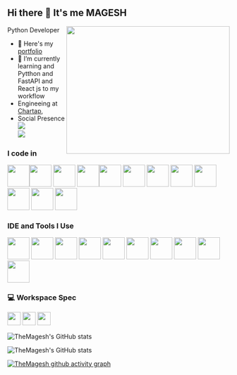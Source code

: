 
## Hi there 👋 It's me MAGESH

Python Developer
<img align="right" width="370" height="290" src="https://i.pinimg.com/originals/47/f0/34/47f0342cec72b800463bf003eac1257e.gif">
- 🔭 Here's my [portfolio](https://themagesh.in/)                                                 
- 🌱 I’m currently learning and Pytthon and FastAPI and React js to my workflow
- Engineeing at [Chartap](https://www.chartap.com/](https://www.chartap.com/)),
- Social Presence
<br /> [<img src="https://img.shields.io/badge/Twitter-1DA1F2?style=for-the-badge&logo=twitter&logoColor=white" />](https://x.com/ThemageshC) <br /> [<img src="https://img.shields.io/badge/LinkedIn-0077B5?style=for-the-badge&logo=linkedin&logoColor=white" />]() <br/> 

### I code in
<img height="50" width="50" src="https://img.icons8.com/color/48/000000/python.png" /><img height="50" width="50" src="https://cdn.worldvectorlogo.com/logos/fastapi-1.svg" /> <img height="50" width="50" src="https://img.icons8.com/?size=160&id=baihjTL3IBX9&format=png" /> <img height="50" width="50" src="https://img.icons8.com/color/48/000000/javascript.png"/><img height="50" width="50" src="https://img.icons8.com/color/48/000000/html-5.png" /> <img height="50" width="50" src="https://img.icons8.com/color/48/000000/css3.png" /> <img height="50" width="50" src="https://img.icons8.com/?size=96&id=CIAZz2CYc6Kc&format=png"/>
<img height="50" width="50" src="https://img.icons8.com/?size=100&id=JRnxU7ZWP4mi&format=png"/> <img height="50" width="50" src="https://img.icons8.com/color/48/000000/mongodb.png"/> <img height="50" width="50" src="https://img.icons8.com/?size=100&id=wIbWQHJLwHxp&format=png&color=000000"/> 
 <img height="50" width="50" src="https://img.icons8.com/color/48/000000/nodejs.png"/> <img height="50" width="50" src="https://img.icons8.com/?size=100&id=asWSSTBrDlTW&format=png&color=000000"/>  
### IDE and Tools I Use
<img height="50" width="50" src="https://img.icons8.com/color/48/000000/visual-studio-code-2019.png"/> <img height="50" width="50" src="https://img.icons8.com/color/48/000000/pycharm.png"/> <img height="50" width="50" src="https://img.icons8.com/color/50/000000/git.png"/> <img height="50" width="50" src="https://img.icons8.com/dusk/64/000000/anaconda.png"/> <img height="50" src="https://img.icons8.com/officel/480/null/java-eclipse.png"/> <img height="50" src="https://img.icons8.com/color/480/null/notion--v1.png" /> <img height="50" width="50" src="https://img.icons8.com/doodle/48/000000/adobe-photoshop.png"/> <img height="50" width="50" src="https://img.icons8.com/color/48/000000/figma--v1.png"/> <img height="50" src="https://img.shields.io/badge/Netlify-00C7B7?style=for-the-badge&logo=netlify&logoColor=white"/> <img height="50" src="https://img.shields.io/badge/Adobe%20XD-FF61F6?style=for-the-badge&logo=Adobe%20XD&logoColor=white"/>


### 💻 Workspace Spec
<img height="30" src="https://img.shields.io/badge/Macbook-Pro_M1-ED1C24?style=for-the-badge&logo=apple&logoColor=white"/> <img height="30" src="https://img.shields.io/badge/NVIDIA-GTX1650-76B900?style=for-the-badge&logo=nvidia&logoColor=white"/>  <img height="30" src="https://img.shields.io/badge/AMD-Ryzen_5_4600H-ED1C24?style=for-the-badge&logo=amd&logoColor=white"/> 

![TheMagesh's GitHub stats](https://github-readme-stats.vercel.app/api?username=TheMagesh&theme=blue-green)

![TheMagesh's GitHub stats](https://github-readme-stats.vercel.app/api/top-langs/?username=TheMagesh&theme=blue-green)

[![TheMagesh github activity graph](https://github-readme-activity-graph.vercel.app/graph?username=TheMagesh&bg_color=050505&color=ffffff&line=00fa85&point=fffafa&area=true&hide_border=true)](https://github.com/ashutosh00710/github-readme-activity-graph)
